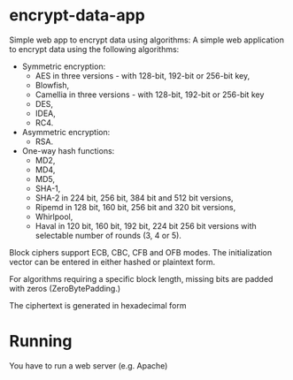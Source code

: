 # encrypt-data-app
Simple web app to encrypt data using algorithms:
A simple web application to encrypt data using the following algorithms:
- Symmetric encryption:
  - AES in three versions - with 128-bit, 192-bit or 256-bit key,
  - Blowfish,
  - Camellia in three versions - with 128-bit, 192-bit or 256-bit key
  - DES,
  - IDEA,
  - RC4.
- Asymmetric encryption: 
  - RSA.
- One-way hash functions:
  - MD2,
  - MD4,
  - MD5,
  - SHA-1,
  - SHA-2 in 224 bit, 256 bit, 384 bit and 512 bit versions,
  - Ripemd in 128 bit, 160 bit, 256 bit and 320 bit versions,
  - Whirlpool,
  - Haval in 120 bit, 160 bit, 192 bit, 224 bit 256 bit versions with selectable number of rounds (3, 4 or 5).

Block ciphers support ECB, CBC, CFB and OFB modes. The initialization vector can be entered in either hashed or plaintext form.

For algorithms requiring a specific block length, missing bits are padded with zeros (ZeroBytePadding.)

The ciphertext is generated in hexadecimal form

# Running
You have to run a web server (e.g. Apache)
